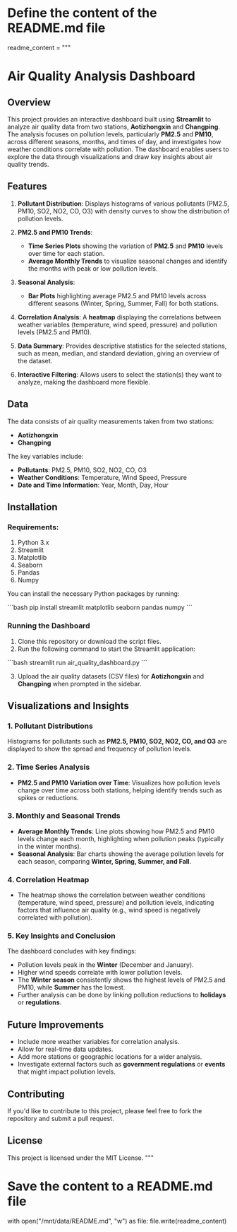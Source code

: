 # Define the content of the README.md file
readme_content = """
# Air Quality Analysis Dashboard

## Overview

This project provides an interactive dashboard built using **Streamlit** to analyze air quality data from two stations, **Aotizhongxin** and **Changping**. The analysis focuses on pollution levels, particularly **PM2.5** and **PM10**, across different seasons, months, and times of day, and investigates how weather conditions correlate with pollution. The dashboard enables users to explore the data through visualizations and draw key insights about air quality trends.

## Features

1. **Pollutant Distribution**: Displays histograms of various pollutants (PM2.5, PM10, SO2, NO2, CO, O3) with density curves to show the distribution of pollution levels.
   
2. **PM2.5 and PM10 Trends**: 
   - **Time Series Plots** showing the variation of **PM2.5** and **PM10** levels over time for each station.
   - **Average Monthly Trends** to visualize seasonal changes and identify the months with peak or low pollution levels.
   
3. **Seasonal Analysis**:
   - **Bar Plots** highlighting average PM2.5 and PM10 levels across different seasons (Winter, Spring, Summer, Fall) for both stations.
   
4. **Correlation Analysis**: A **heatmap** displaying the correlations between weather variables (temperature, wind speed, pressure) and pollution levels (PM2.5 and PM10). 

5. **Data Summary**: Provides descriptive statistics for the selected stations, such as mean, median, and standard deviation, giving an overview of the dataset.

6. **Interactive Filtering**: Allows users to select the station(s) they want to analyze, making the dashboard more flexible.

## Data

The data consists of air quality measurements taken from two stations:
- **Aotizhongxin**
- **Changping**

The key variables include:
- **Pollutants**: PM2.5, PM10, SO2, NO2, CO, O3
- **Weather Conditions**: Temperature, Wind Speed, Pressure
- **Date and Time Information**: Year, Month, Day, Hour

## Installation

### Requirements:
1. Python 3.x
2. Streamlit
3. Matplotlib
4. Seaborn
5. Pandas
6. Numpy

You can install the necessary Python packages by running:

\`\`\`bash
pip install streamlit matplotlib seaborn pandas numpy
\`\`\`

### Running the Dashboard

1. Clone this repository or download the script files.
2. Run the following command to start the Streamlit application:

\`\`\`bash
streamlit run air_quality_dashboard.py
\`\`\`

3. Upload the air quality datasets (CSV files) for **Aotizhongxin** and **Changping** when prompted in the sidebar.

## Visualizations and Insights

### 1. Pollutant Distributions
Histograms for pollutants such as **PM2.5, PM10, SO2, NO2, CO, and O3** are displayed to show the spread and frequency of pollution levels.

### 2. Time Series Analysis
- **PM2.5 and PM10 Variation over Time**: Visualizes how pollution levels change over time across both stations, helping identify trends such as spikes or reductions.

### 3. Monthly and Seasonal Trends
- **Average Monthly Trends**: Line plots showing how PM2.5 and PM10 levels change each month, highlighting when pollution peaks (typically in the winter months).
- **Seasonal Analysis**: Bar charts showing the average pollution levels for each season, comparing **Winter, Spring, Summer, and Fall**. 

### 4. Correlation Heatmap
- The heatmap shows the correlation between weather conditions (temperature, wind speed, pressure) and pollution levels, indicating factors that influence air quality (e.g., wind speed is negatively correlated with pollution).

### 5. Key Insights and Conclusion
The dashboard concludes with key findings:
- Pollution levels peak in the **Winter** (December and January).
- Higher wind speeds correlate with lower pollution levels.
- The **Winter season** consistently shows the highest levels of PM2.5 and PM10, while **Summer** has the lowest.
- Further analysis can be done by linking pollution reductions to **holidays** or **regulations**.

## Future Improvements
- Include more weather variables for correlation analysis.
- Allow for real-time data updates.
- Add more stations or geographic locations for a wider analysis.
- Investigate external factors such as **government regulations** or **events** that might impact pollution levels.

## Contributing

If you'd like to contribute to this project, please feel free to fork the repository and submit a pull request.

## License

This project is licensed under the MIT License.
"""

# Save the content to a README.md file
with open("/mnt/data/README.md", "w") as file:
    file.write(readme_content)
